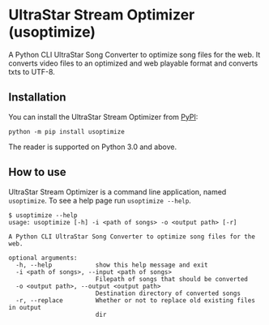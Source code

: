 # UltraStar Stream Optimizer (usoptimize)

A Python CLI UltraStar Song Converter to optimize song files for the web.
It converts video files to an optimized and web playable format and converts txts to UTF-8.

## Installation

You can install the UltraStar Stream Optimizer from [PyPI](https://pypi.org/project/usoptimize/):

    python -m pip install usoptimize

The reader is supported on Python 3.0 and above.

## How to use

UltraStar Stream Optimizer is a command line application, named `usoptimize`. To see a help page run `usoptimize --help`.

    $ usoptimize --help
    usage: usoptimize [-h] -i <path of songs> -o <output path> [-r]

    A Python CLI UltraStar Song Converter to optimize song files for the web.

    optional arguments:
      -h, --help            show this help message and exit
      -i <path of songs>, --input <path of songs>
                            Filepath of songs that should be converted
      -o <output path>, --output <output path>
                            Destination directory of converted songs
      -r, --replace         Whether or not to replace old existing files in output
                            dir
